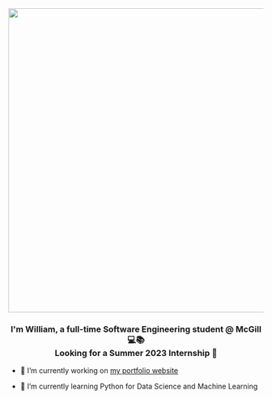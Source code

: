 <div align="center">
<img src="https://laviend3r.carrd.co/assets/images/image01.gif?v=dbfb38dd" align="center" style="width: 600px" />
</div>  
  

### <div align="center">I'm William, a full-time Software Engineering student @ McGill 💻📚 <br/> Looking for a Summer 2023 Internship 💼</div>  
  

- 🔭 I’m currently working on [my portfolio website](https://wangwiza.github.io/)  
  

- 🌱 I’m currently learning Python for Data Science and Machine Learning
